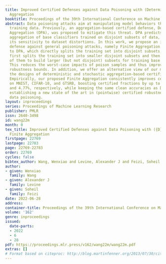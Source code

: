 ```yaml
---
title: Improved Certified Defenses against Data Poisoning with (Deterministic) Finite
  Aggregation
booktitle: Proceedings of the 39th International Conference on Machine Learning
abstract: Data poisoning attacks aim at manipulating model behaviors through distorting
  training data. Previously, an aggregation-based certified defense, Deep Partition
  Aggregation (DPA), was proposed to mitigate this threat. DPA predicts through an
  aggregation of base classifiers trained on disjoint subsets of data, thus restricting
  its sensitivity to dataset distortions. In this work, we propose an improved certified
  defense against general poisoning attacks, namely Finite Aggregation. In contrast
  to DPA, which directly splits the training set into disjoint subsets, our method
  first splits the training set into smaller disjoint subsets and then combines duplicates
  of them to build larger (but not disjoint) subsets for training base classifiers.
  This reduces the worst-case impacts of poison samples and thus improves certified
  robustness bounds. In addition, we offer an alternative view of our method, bridging
  the designs of deterministic and stochastic aggregation-based certified defenses.
  Empirically, our proposed Finite Aggregation consistently improves certificates
  on MNIST, CIFAR-10, and GTSRB, boosting certified fractions by up to 3.05%, 3.87%
  and 4.77%, respectively, while keeping the same clean accuracies as DPA’s, effectively
  establishing a new state of the art in (pointwise) certified robustness against
  data poisoning.
layout: inproceedings
series: Proceedings of Machine Learning Research
publisher: PMLR
issn: 2640-3498
id: wang22m
month: 0
tex_title: Improved Certified Defenses against Data Poisoning with ({D}eterministic)
  Finite Aggregation
firstpage: 22769
lastpage: 22783
page: 22769-22783
order: 22769
cycles: false
bibtex_author: Wang, Wenxiao and Levine, Alexander J and Feizi, Soheil
author:
- given: Wenxiao
  family: Wang
- given: Alexander J
  family: Levine
- given: Soheil
  family: Feizi
date: 2022-06-28
address:
container-title: Proceedings of the 39th International Conference on Machine Learning
volume: '162'
genre: inproceedings
issued:
  date-parts:
  - 2022
  - 6
  - 28
pdf: https://proceedings.mlr.press/v162/wang22m/wang22m.pdf
extras: []
# Format based on citeproc: http://blog.martinfenner.org/2013/07/30/citeproc-yaml-for-bibliographies/
---
```

